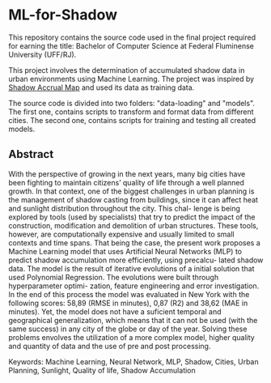 # ML-for-Shadow

This repository contains the source code used in the final project required for earning the title: Bachelor of Computer Science at Federal Fluminense University (UFF/RJ).  

This project involves the determination of accumulated shadow data in urban environments using Machine Learning. The project was inspired by [Shadow Accrual Map](https://github.com/VIDA-NYU/shadow-accrual-maps) and used its data as training data. 

The source code is divided into two folders: "data-loading" and "models". The first one, contains scripts to transform and format data from different cities. The second one, contains scripts for training and testing all created models.

## Abstract

With the perspective of growing in the next years, many big cities have been fighting
to maintain citizens’ quality of life through a well planned growth. In that context, one
of the biggest challenges in urban planning is the management of shadow casting from
buildings, since it can affect heat and sunlight distribution throughout the city. This chal-
lenge is being explored by tools (used by specialists) that try to predict the impact of the
construction, modification and demolition of urban structures. These tools, however, are
computationally expensive and usually limited to small contexts and time spans. That
being the case, the present work proposes a Machine Learning model that uses Artificial
Neural Networks (MLP) to predict shadow accumulation more efficiently, using precalcu-
lated shadow data. The model is the result of iterative evolutions of a initial solution that
used Polynomial Regression. The evolutions were built through hyperparameter optimi-
zation, feature engineering and error investigation. In the end of this process the model
was evaluated in New York with the following scores: 58,89 (RMSE in minutes), 0,87
(R2) and 38,62 (MAE in minutes). Yet, the model does not have a suficient temporal
and geographical generalization, which means that it can not be used (with the same
success) in any city of the globe or day of the year. Solving these problems envolves the
utilization of a more complex model, higher quality and quantity of data and the use of
pre and post processing.  

Keywords: Machine Learning, Neural Network, MLP, Shadow, Cities, Urban Planning,
Sunlight, Quality of life, Shadow Accumulation  

